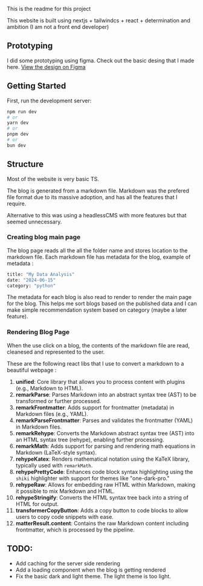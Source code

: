 This is the readme for this project

This website is built using nextjs + tailwindcs + react + determination and ambition (I am not a front end developer)

## Prototyping

I did some prototyping using figma. Check out the basic desing that I made here. [View the design on Figma](https://www.figma.com/proto/410Ouu5c369LS4SDUs9COp/Website?node-id=0-1&t=TdAx4BHHASegScUF-1)

## Getting Started

First, run the development server:

```bash
npm run dev
# or
yarn dev
# or
pnpm dev
# or
bun dev
```

## Structure

Most of the website is very basic TS.

The blog is generated from a markdown file. Markdown was the prefered file format due to its massive adoption, and has all the features that I require.

Alternative to this was using a headlessCMS with more features but that seemed unnecessary.

### Creating blog main page

The blog page reads all the all the folder name and stores location to the markdown file.
Each markdown file has metadata for the blog, example of metadata :

```bash
title: "My Data Analysis"
date: "2024-06-15"
category: "python"
```

The metadata for each blog is also read to render to render the main page for the blog. This helps me sort blogs based on the published data and I can make simple recommendation system based on category (maybe a later feature).

### Rendering Blog Page

When the use click on a blog, the contents of the markdown file are read, cleanesed and represented to the user.

These are the following react libs that I use to convert a markdown to a beautiful webpage :

1. **unified**: Core library that allows you to process content with plugins (e.g., Markdown to HTML).
2. **remarkParse**: Parses Markdown into an abstract syntax tree (AST) to be transformed or further processed.
3. **remarkFrontmatter**: Adds support for frontmatter (metadata) in Markdown files (e.g., YAML).
4. **remarkParseFrontmatter**: Parses and validates the frontmatter (YAML) in Markdown files.
5. **remarkRehype**: Converts the Markdown abstract syntax tree (AST) into an HTML syntax tree (rehype), enabling further processing.
6. **remarkMath**: Adds support for parsing and rendering math equations in Markdown (LaTeX-style syntax).
7. **rehypeKatex**: Renders mathematical notation using the KaTeX library, typically used with `remarkMath`.
8. **rehypePrettyCode**: Enhances code block syntax highlighting using the `shiki` highlighter with support for themes like "one-dark-pro."
9. **rehypeRaw**: Allows for embedding raw HTML within Markdown, making it possible to mix Markdown and HTML.
10. **rehypeStringify**: Converts the HTML syntax tree back into a string of HTML for output.
11. **transformerCopyButton**: Adds a copy button to code blocks to allow users to copy code snippets with ease.
12. **matterResult.content**: Contains the raw Markdown content including frontmatter, which is processed by the pipeline.

## TODO:

- Add caching for the server side rendering
- Add a loading component when the blog is getting rendered
- Fix the basic dark and light theme. The light theme is too light.
